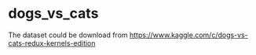 # dogs_vs_cats
The dataset could be download from https://www.kaggle.com/c/dogs-vs-cats-redux-kernels-edition
